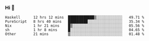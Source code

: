### Hi 👋

<!--START_SECTION:waka-->

```text
Haskell      12 hrs 12 mins  ████████████▒░░░░░░░░░░░░   49.71 %
PureScript   8 hrs 40 mins   █████████░░░░░░░░░░░░░░░░   35.34 %
Nix          1 hr 21 mins    █▒░░░░░░░░░░░░░░░░░░░░░░░   05.56 %
sh           1 hr 8 mins     █░░░░░░░░░░░░░░░░░░░░░░░░   04.65 %
Other        21 mins         ▒░░░░░░░░░░░░░░░░░░░░░░░░   01.48 %
```

<!--END_SECTION:waka-->
